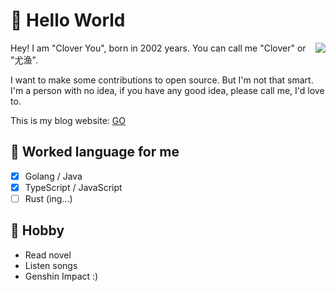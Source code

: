 # 🥳 Hello World

<img align="right" src="https://github-readme-stats.vercel.app/api?username=Clover-You">

Hey! I am "Clover You", born in 2002 years. You can call me "Clover" or "尤渔".

I want to make some contributions to open source. But I'm not that smart. I'm a person with no idea, if you have any good idea, please call me, I'd love to.

This is my blog website: <a target="_blank" href="https://www.ctong.top"> GO </a>

## 💬 Worked language for me

- [x] Golang / Java
- [x] TypeScript / JavaScript
- [ ] Rust (ing...)

## 👀 Hobby
- Read novel
- Listen songs
- Genshin Impact :)

